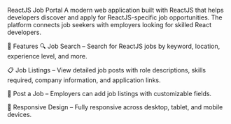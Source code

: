 ReactJS Job Portal
A modern web application built with ReactJS that helps developers discover and apply for ReactJS-specific job opportunities. The platform connects job seekers with employers looking for skilled React developers.

🌟 Features
🔍 Job Search – Search for ReactJS jobs by keyword, location, experience level, and more.

📋 Job Listings – View detailed job posts with role descriptions, skills required, company information, and application links.

📝 Post a Job – Employers can add job listings with customizable fields.

📱 Responsive Design – Fully responsive across desktop, tablet, and mobile devices.
